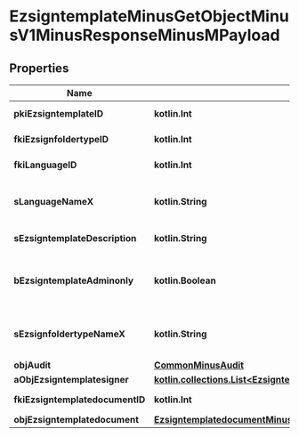 
# EzsigntemplateMinusGetObjectMinusV1MinusResponseMinusMPayload

## Properties
Name | Type | Description | Notes
------------ | ------------- | ------------- | -------------
**pkiEzsigntemplateID** | **kotlin.Int** | The unique ID of the Ezsigntemplate | 
**fkiEzsignfoldertypeID** | **kotlin.Int** | The unique ID of the Ezsignfoldertype. | 
**fkiLanguageID** | **kotlin.Int** | The unique ID of the Language.  Valid values:  |Value|Description| |-|-| |1|French| |2|English| | 
**sLanguageNameX** | **kotlin.String** | The Name of the Language in the language of the requester | 
**sEzsigntemplateDescription** | **kotlin.String** | The description of the Ezsigntemplate | 
**bEzsigntemplateAdminonly** | **kotlin.Boolean** | Whether the Ezsigntemplate can be accessed by admin users only (eUserType&#x3D;Normal) | 
**sEzsignfoldertypeNameX** | **kotlin.String** | The name of the Ezsignfoldertype in the language of the requester | 
**objAudit** | [**CommonMinusAudit**](CommonMinusAudit.md) |  | 
**aObjEzsigntemplatesigner** | [**kotlin.collections.List&lt;EzsigntemplatesignerMinusResponseCompound&gt;**](EzsigntemplatesignerMinusResponseCompound.md) |  | 
**fkiEzsigntemplatedocumentID** | **kotlin.Int** | The unique ID of the Ezsigntemplatedocument |  [optional]
**objEzsigntemplatedocument** | [**EzsigntemplatedocumentMinusResponse**](EzsigntemplatedocumentMinusResponse.md) |  |  [optional]




